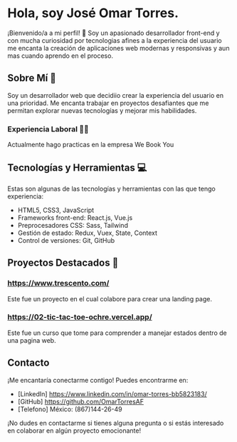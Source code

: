# Hola, soy José Omar Torres.

¡Bienvenido/a a mi perfil! 👋 Soy un apasionado desarrollador front-end y con mucha curiosidad por tecnologias afines a la experiencia del usuario me encanta la creación de aplicaciones web modernas y responsivas y aun mas cuando aprendo en el proceso.

## Sobre Mí 📖

Soy un desarrollador web que decidiio crear la experiencia del usuario en una prioridad. Me encanta trabajar en proyectos desafiantes que me permitan explorar nuevas tecnologías y mejorar mis habilidades.

### Experiencia Laboral 👨‍🔬

Actualmente hago practicas en la empresa We Book You

## Tecnologías y Herramientas 💻

Estas son algunas de las tecnologías y herramientas con las que tengo experiencia:

- HTML5, CSS3, JavaScript
- Frameworks front-end: React.js, Vue.js
- Preprocesadores CSS: Sass, Tailwind
- Gestión de estado: Redux, Vuex, State, Context
- Control de versiones: Git, GitHub

## Proyectos Destacados 🚄

### https://www.trescento.com/

Este fue un proyecto en el cual colabore para crear una landing page.

### https://02-tic-tac-toe-ochre.vercel.app/

Este fue un curso que tome para comprender a manejar estados dentro de una pagina web.

## Contacto 

¡Me encantaría conectarme contigo! Puedes encontrarme en:

- [LinkedIn] https://www.linkedin.com/in/omar-torres-bb5823183/
- [GitHub] https://github.com/OmarTorresAF
- [Telefono] México: (867)144-26-49

¡No dudes en contactarme si tienes alguna pregunta o si estás interesado en colaborar en algún proyecto emocionante!
